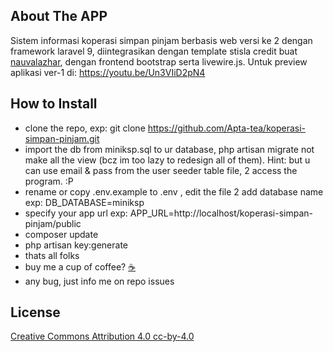 ## About The APP

Sistem informasi koperasi simpan pinjam berbasis web versi ke 2 dengan framework laravel 9, diintegrasikan dengan template stisla credit buat [nauvalazhar](https://github.com/nauvalazhar), dengan frontend bootstrap serta livewire.js. Untuk preview aplikasi ver-1 di: https://youtu.be/Un3VIiD2pN4

## How to Install

-   clone the repo, exp: git clone https://github.com/Apta-tea/koperasi-simpan-pinjam.git
-   import the db from miniksp.sql to ur database, php artisan migrate not make all the view (bcz im too lazy to redesign
    all of them). Hint: but u can use email & pass from the user seeder table file, 2 access the program. :P
-   rename or copy .env.example to .env , edit the file 2 add database name exp: DB_DATABASE=miniksp
-   specify your app url exp: APP_URL=http://localhost/koperasi-simpan-pinjam/public
-   composer update
-   php artisan key:generate
-   thats all folks
-   buy me a cup of coffee? [&#9749;](https://teer.id/apta-tea)
-   any bug, just info me on repo issues

## License

[Creative Commons Attribution 4.0 cc-by-4.0](https://creativecommons.org/licenses/by/4.0/)
